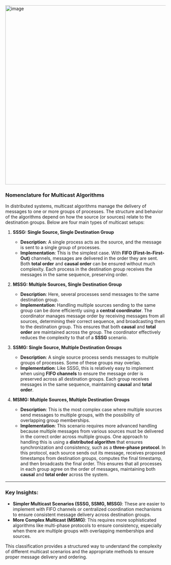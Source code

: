 <img width="563" alt="image" src="https://github.com/user-attachments/assets/4bc82855-bb99-471c-8607-1bcb2807588c">


### Nomenclature for Multicast Algorithms

In distributed systems, multicast algorithms manage the delivery of messages to one or more groups of processes. The structure and behavior of the algorithms depend on how the source (or sources) relate to the destination groups. Below are four main types of multicast setups:

1. **SSSG: Single Source, Single Destination Group**
   - **Description**: A single process acts as the source, and the message is sent to a single group of processes.
   - **Implementation**: This is the simplest case. With **FIFO (First-In-First-Out)** channels, messages are delivered in the order they are sent. Both **total order** and **causal order** can be ensured without much complexity. Each process in the destination group receives the messages in the same sequence, preserving order.

2. **MSSG: Multiple Sources, Single Destination Group**
   - **Description**: Here, several processes send messages to the same destination group.
   - **Implementation**: Handling multiple sources sending to the same group can be done efficiently using a **central coordinator**. The coordinator manages message order by receiving messages from all sources, determining their correct sequence, and broadcasting them to the destination group. This ensures that both **causal** and **total order** are maintained across the group. The coordinator effectively reduces the complexity to that of a **SSSG** scenario.

3. **SSMG: Single Source, Multiple Destination Groups**
   - **Description**: A single source process sends messages to multiple groups of processes. Some of these groups may overlap.
   - **Implementation**: Like SSSG, this is relatively easy to implement when using **FIFO channels** to ensure the message order is preserved across all destination groups. Each group receives messages in the same sequence, maintaining **causal** and **total order**.

4. **MSMG: Multiple Sources, Multiple Destination Groups**
   - **Description**: This is the most complex case where multiple sources send messages to multiple groups, with the possibility of overlapping group memberships.
   - **Implementation**: This scenario requires more advanced handling because multiple messages from various sources must be delivered in the correct order across multiple groups. One approach to handling this is using a **distributed algorithm** that ensures synchronization and consistency, such as a **three-phase protocol**. In this protocol, each source sends out its message, receives proposed timestamps from destination groups, computes the final timestamp, and then broadcasts the final order. This ensures that all processes in each group agree on the order of messages, maintaining both **causal** and **total order** across the system.

---

### Key Insights:
- **Simpler Multicast Scenarios (SSSG, SSMG, MSSG)**: These are easier to implement with FIFO channels or centralized coordination mechanisms to ensure consistent message delivery across destination groups.
- **More Complex Multicast (MSMG)**: This requires more sophisticated algorithms like multi-phase protocols to ensure consistency, especially when there are multiple groups with overlapping memberships and sources.

This classification provides a structured way to understand the complexity of different multicast scenarios and the appropriate methods to ensure proper message delivery and ordering.
